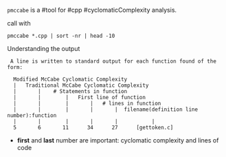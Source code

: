`pmccabe` is a #tool for #cpp #cyclomaticComplexity analysis.

call with
```
pmccabe *.cpp | sort -nr | head -10
```

Understanding the output
```
 A line is written to standard output for each function found of the form:

  Modified McCabe Cyclomatic Complexity
  |   Traditional McCabe Cyclomatic Complexity
  |       |    # Statements in function
  |       |        |   First line of function
  |       |        |       |   # lines in function
  |       |        |       |       |  filename(definition line number):function
  |       |        |       |       |           |
  5       6       11      34      27      [gettoken.c]
```

- **first** and **last** number are important: cyclomatic complexity and lines of code

